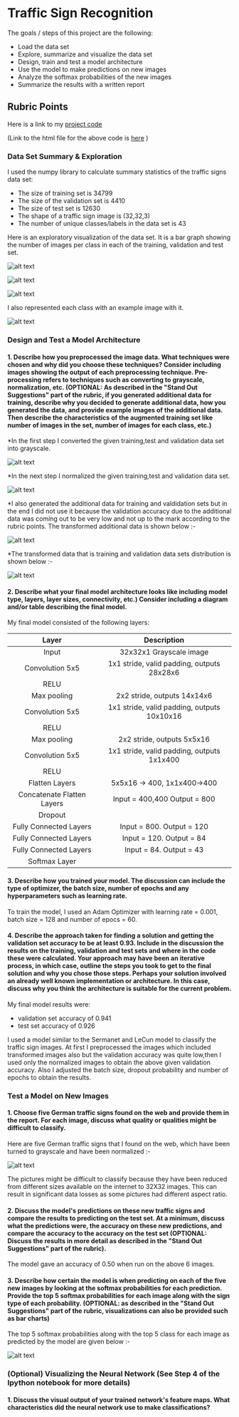 # **Traffic Sign Recognition** 

The goals / steps of this project are the following:
* Load the data set 
* Explore, summarize and visualize the data set
* Design, train and test a model architecture
* Use the model to make predictions on new images
* Analyze the softmax probabilities of the new images
* Summarize the results with a written report


[//]: # (Image References)

[image1]: ./examples/visualization.jpg "Visualization"
[image2]: ./examples/grayscale.jpg "Grayscaling"
[image3]: ./examples/random_noise.jpg "Random Noise"
[image4]: https://github.com/deepanshu96/carp2/blob/master/ger/ger1.jpg
[image5]: https://github.com/deepanshu96/carp2/blob/master/ger/ger1.jpg
[image6]: https://github.com/deepanshu96/carp2/blob/master/ger/ger1.jpg
[image7]: https://github.com/deepanshu96/carp2/blob/master/ger/ger1.jpg
[image8]: https://github.com/deepanshu96/carp2/blob/master/ger/ger1.jpg

## Rubric Points
  
Here is a link to my [project code](https://github.com/deepanshu96/carp2/blob/master/tsc4.ipynb)

(Link to the html file for the above code is [here](https://github.com/deepanshu96/carp2/blob/master/tsc4.html) )
### Data Set Summary & Exploration

I used the numpy library to calculate summary statistics of the traffic
signs data set:

* The size of training set is 34799
* The size of the validation set is 4410
* The size of test set is 12630
* The shape of a traffic sign image is (32,32,3)
* The number of unique classes/labels in the data set is 43

Here is an exploratory visualization of the data set. It is a bar graph showing the number of images per class in each of the training, validation and test set.

![alt text](https://github.com/deepanshu96/carp2/blob/master/Imag/Screen%20Shot%202018-01-06%20at%208.26.07%20PM.png)

![alt text](https://github.com/deepanshu96/carp2/blob/master/Imag/Screen%20Shot%202018-01-06%20at%208.26.14%20PM.png)

![alt text](https://github.com/deepanshu96/carp2/blob/master/Imag/Screen%20Shot%202018-01-06%20at%208.26.23%20PM.png)

I also represented each class with an example image with it.

![alt text](https://github.com/deepanshu96/carp2/blob/master/Imag/Screen%20Shot%202018-01-06%20at%208.26.41%20PM.png)

### Design and Test a Model Architecture

#### 1. Describe how you preprocessed the image data. What techniques were chosen and why did you choose these techniques? Consider including images showing the output of each preprocessing technique. Pre-processing refers to techniques such as converting to grayscale, normalization, etc. (OPTIONAL: As described in the "Stand Out Suggestions" part of the rubric, if you generated additional data for training, describe why you decided to generate additional data, how you generated the data, and provide example images of the additional data. Then describe the characteristics of the augmented training set like number of images in the set, number of images for each class, etc.)

*In the first step I converted the given training,test and validation data set into grayscale.

![alt text](https://github.com/deepanshu96/carp2/blob/master/Imag/Screen%20Shot%202018-01-06%20at%208.27.02%20PM.png)

*In the next step I normalized the given training,test and validation data set.

![alt text](https://github.com/deepanshu96/carp2/blob/master/dib.png)

*I also generated the additional data for training and valdidation sets but in the end I did not use it because the validation accuracy due to the additional data was coming out to be very low and not up to the mark according to the rubric points. The transformed additional data is shown below :-

![alt text](https://github.com/deepanshu96/carp2/blob/master/Imag/Screen%20Shot%202018-01-06%20at%208.27.11%20PM.png)

*The transformed data that is training and validation data sets distribution is shown below :-

![alt text](https://github.com/deepanshu96/carp2/blob/master/Imag/Screen%20Shot%202018-01-06%20at%208.27.24%20PM.png)

#### 2. Describe what your final model architecture looks like including model type, layers, layer sizes, connectivity, etc.) Consider including a diagram and/or table describing the final model.

My final model consisted of the following layers:

| Layer         		|     Description	        					| 
|:---------------------:|:---------------------------------------------:| 
| Input         		| 32x32x1 Grayscale image   							| 
| Convolution 5x5     	| 1x1 stride, valid padding, outputs 28x28x6 	|
| RELU					|												|
| Max pooling	      	| 2x2 stride,  outputs 14x14x6 				|
| Convolution 5x5     	| 1x1 stride, valid padding, outputs 10x10x16 	|
| RELU					|												|
| Max pooling	      	| 2x2 stride,  outputs 5x5x16 				|
| Convolution 5x5     	| 1x1 stride, valid padding, outputs 1x1x400 	|
| RELU					|												|
| Flatten Layers		| 5x5x16 -> 400,  1x1x400->400     		|
| Concatenate Flatten Layers | Input = 400,400 Output = 800             |
| Dropout |   |
| Fully Connected Layers		| Input = 800. Output = 120     		|
| Fully Connected Layers		| Input = 120. Output = 84     		|
| Fully Connected Layers		| Input = 84. Output = 43     		|
| Softmax	Layer			|         									|


#### 3. Describe how you trained your model. The discussion can include the type of optimizer, the batch size, number of epochs and any hyperparameters such as learning rate.

To train the model, I used an Adam Optimizer with learning rate = 0.001, batch size = 128 and number of epocs = 60.

#### 4. Describe the approach taken for finding a solution and getting the validation set accuracy to be at least 0.93. Include in the discussion the results on the training, validation and test sets and where in the code these were calculated. Your approach may have been an iterative process, in which case, outline the steps you took to get to the final solution and why you chose those steps. Perhaps your solution involved an already well known implementation or architecture. In this case, discuss why you think the architecture is suitable for the current problem.

My final model results were:
* validation set accuracy of 0.941 
* test set accuracy of 0.926

I used a model similar to the Sermanet and LeCun model to classify the traffic sign images. At first I preprocessed the images which included transformed images also but the validation accuracy was quite low,then I used only the normalized images to obtain the above given validation accuracy. Also I adjusted the batch size, dropout probability and number of epochs to obtain the results.

### Test a Model on New Images

#### 1. Choose five German traffic signs found on the web and provide them in the report. For each image, discuss what quality or qualities might be difficult to classify.

Here are five German traffic signs that I found on the web, which have been turned to grayscale and have been normalized :-

![alt text](https://github.com/deepanshu96/carp2/blob/master/dola.png)

The pictures might be difficult to classify because they have been reduced from different sizes available on the internet to 32X32 images. This can result in significant data losses as some pictures had different aspect ratio.

#### 2. Discuss the model's predictions on these new traffic signs and compare the results to predicting on the test set. At a minimum, discuss what the predictions were, the accuracy on these new predictions, and compare the accuracy to the accuracy on the test set (OPTIONAL: Discuss the results in more detail as described in the "Stand Out Suggestions" part of the rubric).

The model gave an accuracy of 0.50 when run on the above 6 images. 

#### 3. Describe how certain the model is when predicting on each of the five new images by looking at the softmax probabilities for each prediction. Provide the top 5 softmax probabilities for each image along with the sign type of each probability. (OPTIONAL: as described in the "Stand Out Suggestions" part of the rubric, visualizations can also be provided such as bar charts)

The top 5 softmax probabilities along with the top 5 class for each image as predicted by the model are given below :-

![alt text](https://github.com/deepanshu96/carp2/blob/master/doba3.png)

### (Optional) Visualizing the Neural Network (See Step 4 of the Ipython notebook for more details)
#### 1. Discuss the visual output of your trained network's feature maps. What characteristics did the neural network use to make classifications?


